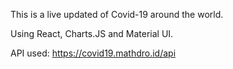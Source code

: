 This is a live updated of Covid-19 around the world. 

Using React, Charts.JS and Material UI.

API used: https://covid19.mathdro.id/api

